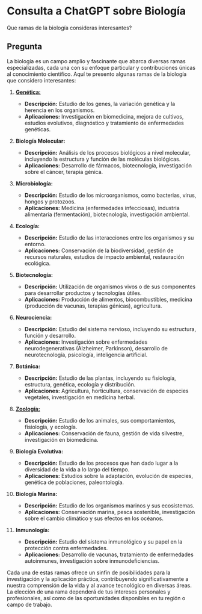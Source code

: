 # Consulta a ChatGPT sobre Biología
Que ramas de la biología consideras interesantes?

## Pregunta

La biología es un campo amplio y fascinante que abarca diversas ramas especializadas, cada una con su enfoque particular y contribuciones únicas al conocimiento científico. Aquí te presento algunas ramas de la biología que considero interesantes:

1. [**Genética:**](01-genetica.md)
   - **Descripción:** Estudio de los genes, la variación genética y la herencia en los organismos. 
   - **Aplicaciones:** Investigación en biomedicina, mejora de cultivos, estudios evolutivos, diagnóstico y tratamiento de enfermedades genéticas.

2. **Biología Molecular:**
   - **Descripción:** Análisis de los procesos biológicos a nivel molecular, incluyendo la estructura y función de las moléculas biológicas.
   - **Aplicaciones:** Desarrollo de fármacos, biotecnología, investigación sobre el cáncer, terapia génica.

3. **Microbiología:**
   - **Descripción:** Estudio de los microorganismos, como bacterias, virus, hongos y protozoos.
   - **Aplicaciones:** Medicina (enfermedades infecciosas), industria alimentaria (fermentación), biotecnología, investigación ambiental.

4. **Ecología:**
   - **Descripción:** Estudio de las interacciones entre los organismos y su entorno.
   - **Aplicaciones:** Conservación de la biodiversidad, gestión de recursos naturales, estudios de impacto ambiental, restauración ecológica.

5. **Biotecnología:**
   - **Descripción:** Utilización de organismos vivos o de sus componentes para desarrollar productos y tecnologías útiles.
   - **Aplicaciones:** Producción de alimentos, biocombustibles, medicina (producción de vacunas, terapias génicas), agricultura.

6. **Neurociencia:**
   - **Descripción:** Estudio del sistema nervioso, incluyendo su estructura, función y desarrollo.
   - **Aplicaciones:** Investigación sobre enfermedades neurodegenerativas (Alzheimer, Parkinson), desarrollo de neurotecnología, psicología, inteligencia artificial.

7. **Botánica:**
   - **Descripción:** Estudio de las plantas, incluyendo su fisiología, estructura, genética, ecología y distribución.
   - **Aplicaciones:** Agricultura, horticultura, conservación de especies vegetales, investigación en medicina herbal.

8. [**Zoología:**](./08-zoologia.md)
   - **Descripción:** Estudio de los animales, sus comportamientos, fisiología, y ecología.
   - **Aplicaciones:** Conservación de fauna, gestión de vida silvestre, investigación en biomedicina.

9. **Biología Evolutiva:**
   - **Descripción:** Estudio de los procesos que han dado lugar a la diversidad de la vida a lo largo del tiempo.
   - **Aplicaciones:** Estudios sobre la adaptación, evolución de especies, genética de poblaciones, paleontología.

10. **Biología Marina:**
    - **Descripción:** Estudio de los organismos marinos y sus ecosistemas.
    - **Aplicaciones:** Conservación marina, pesca sostenible, investigación sobre el cambio climático y sus efectos en los océanos.

11. **Inmunología:**
    - **Descripción:** Estudio del sistema inmunológico y su papel en la protección contra enfermedades.
    - **Aplicaciones:** Desarrollo de vacunas, tratamiento de enfermedades autoinmunes, investigación sobre inmunodeficiencias.

Cada una de estas ramas ofrece un sinfín de posibilidades para la investigación y la aplicación práctica, contribuyendo significativamente a nuestra comprensión de la vida y al avance tecnológico en diversas áreas. La elección de una rama dependerá de tus intereses personales y profesionales, así como de las oportunidades disponibles en tu región o campo de trabajo.

